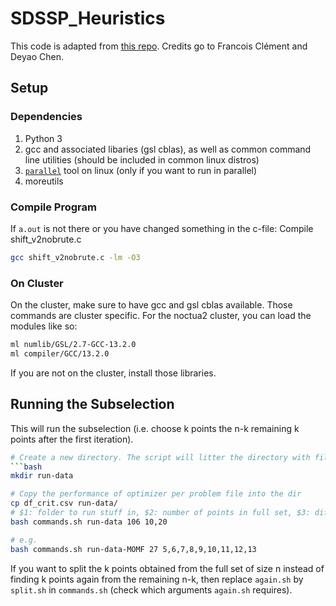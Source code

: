 # SDSSP_Heuristics

This code is adapted from [this repo](https://github.com/DE0CH/SDSSP_Heuristics).
Credits go to Francois Clément and Deyao Chen. 

## Setup
### Dependencies
1. Python 3
1. gcc and associated libaries (gsl cblas), as well as common command line utilities (should be included in common linux distros)
1. [`parallel`](https://manpages.ubuntu.com/manpages/jammy/man1/parallel.1.html) tool on linux (only if you want to run in parallel)
1. moreutils

### Compile Program
If `a.out` is not there or you have changed something in the c-file: Compile shift_v2nobrute.c
```bash
gcc shift_v2nobrute.c -lm -O3
```
### On Cluster
On the cluster, make sure to have gcc and gsl cblas available.
Those commands are cluster specific. 
For the noctua2 cluster, you can load the modules like so:
```bash
ml numlib/GSL/2.7-GCC-13.2.0
ml compiler/GCC/13.2.0
```
If you are not on the cluster, install those libraries.



## Running the Subselection
This will run the subselection (i.e. choose k points the n-k remaining k points after the first iteration). 
```bash
# Create a new directory. The script will litter the directory with files and overwrite things without warning. 
```bash
mkdir run-data

# Copy the performance of optimizer per problem file into the dir
cp df_crit.csv run-data/
# $1: folder to run stuff in, $2: number of points in full set, $3: different ks
bash commands.sh run-data 106 10,20 

# e.g.
bash commands.sh run-data-MOMF 27 5,6,7,8,9,10,11,12,13
```

If you want to split the k points obtained from the full set of size n instead of finding k points again from
the remaining n-k, then replace `again.sh` by `split.sh` in `commands.sh` (check which arguments `again.sh`
requires).